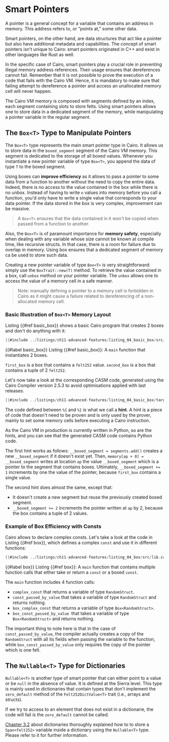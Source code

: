 # Smart Pointers

A pointer is a general concept for a variable that contains an address in memory. This address refers to, or “points at,” some other data.

Smart pointers, on the other hand, are data structures that act like a pointer but also have additional metadata and capabilities. The concept of smart pointers isn’t unique to Cairo: smart pointers originated in C++ and exist in other languages like Rust as well.

In the specific case of Cairo, smart pointers play a crucial role in preventing illegal memory address references. Their usage ensures that dereferences cannot fail. Remember that it is not possible to prove the execution of a code that fails with the Cairo VM. Hence, it is mandatory to make sure that failing attempt to dereference a pointer and access an unallocated memory cell will never happen.

The Cairo VM memory is composed with segments defined by an index, each segment containing slots to store felts. Using smart pointers allows one to store data in a dedicated segment of the memory, while manipulating a pointer variable in the regular segment.

## The `Box<T>` Type to Manipulate Pointers

The `Box<T>` type represents the main smart pointer type in Cairo. It allows us to store data in the `boxed_segment` segment of the Cairo VM memory. This segment is dedicated to the storage of all boxed values. Whenever you instantiate a new pointer variable of type `Box<T>`, you append the data of type `T` to the boxed segment.

Using boxes can **improve efficiency** as it allows to pass a pointer to some data from a function to another without the need to copy the entire data. Indeed, there is no access to the value contained in the box while there is no unbox. Instead of having to write `n` values into memory before you call a function, you'd only have to write a single value that corresponds to your data pointer. If the data stored in the box is very complex, improvement can be massive.

> A `Box<T>` ensures that the data contained in it won't be copied when passed from a function to another.

Also, the `Box<T>` is of paramount importance for **memory safety**, especially when dealing with any variable whose size cannot be known at compile time, like recursive structs. In that case, there is a room for failure due to overlap in memory. Using box ensures that a dedicated segment of memory ca be used to store such data. 

Creating a new pointer variable of type `Box<T>` is very straightforward: simply use the `BoxTrait::new(T)` method. To retrieve the value contained in a box, call `unbox` method on your pointer variable. The `unbox` allows one to access the value of a memory cell in a safe manner.

> Note: manually defining a pointer to a memory cell is forbidden in Cairo as it might cause a failure related to dereferencing of a non-allocated memory cell.

### Basic Illustration of `Box<T>` Memory Layout

 Listing {{#ref basic_box}} shows a basic Cairo program that creates 2 boxes and don't do anything with it:

 ```rust
{{#include ../listings/ch11-advanced-features/listing_04_basic_box/src/lib.cairo}}
```

{{#label basic_box}}
<span class="caption">Listing {{#ref basic_box}}: A `main` function that instantiates 2 boxes.</span>

`first_box` is a box that contains a `felt252` value. `second_box` is a box that contains a tuple of 2 `felt252`.

Let's now take a look at the corresponding CASM code, generated using the Cairo Compiler version 2.5.3 to avoid optimisations applied with last releases.

 ```rust
{{#include ../listings/ch11-advanced-features/listing_04_basic_box/target/dev/listing_04_basic_box.casm}}
```

The code defined between `%{` and `%}` is what we call a **hint**. A hint is a piece of code that doesn't need to be proven and is only used by the prover, mainly to set some memory cells before executing a Cairo instruction.

As the Cairo VM in production is currently written in Python, so are the hints, and you can see that the generated CASM code contains Python code.

The first hint works as follows: `__boxed_segment = segments.add()` creates a new `__boxed_segment` if it doesn't exist yet. Then, `memory[ap + 0] = __boxed_segment` writes at location `ap` the value `__boxed_segment` which is a pointer to the segment that contains boxes. Ultimately, `__boxed_segment += 1`  increments by one the value of the pointer, because `first_box`  contains a single value.

The second hint does almost the same, except that:
- It doesn't create a new segment but reuse the previously created boxed segment.
- `__boxed_segment += 2` increments the pointer written at `ap` by 2, because the box contains a tuple of 2 values.

### Example of Box Efficiency with Consts

Cairo allows to declare complex consts. Let's take a look at the code in Listing {{#ref box}}, which defines a complex `const` and use it in different functions:

```rust
{{#include ../listings/ch11-advanced-features/listing_04_box/src/lib.cairo}}
```

{{#label box}}
<span class="caption">Listing {{#ref box}}: A `main` function that contains multiple function calls that either take or return a `const` or a boxed `const`.</span>

The `main` function includes 4 function calls:
- `complex_const` that returns a variable of type `RandomStruct`.
- `const_passed_by_value` that takes a variable of type `RandomStruct` and returns nothing.
- `box_complex_const` that returns a variable of type `Box<RandomStruct>`.
- `box_const_passed_by_value `that takes a variable of type `Box<RandomStruct>` and returns nothing.

The important thing to note here is that in the case of `const_passed_by_value`, the compiler actually creates a copy of the  `RandomStruct` with all its fields when passing the variable to the function, while `box_const_passed_by_value` only requires the copy of the pointer which is one felt.

## The `Nullable<T>` Type for Dictionaries

`Nullable<T>` is another type of smart pointer that can either point to a value or be `null` in the absence of value. It is defined at the Sierra level. This type is mainly used in dictionaries that contain types that don't implement the `zero_default` method of the `Felt252DictValue<T>` trait (i.e., arrays and structs).

If we try to access to an element that does not exist in a dictionarie, the code will fail is the `zero_default` cannot be called.

[Chapter 3.2](./ch03-02-dictionaries.md#dictionaries-of-types-not-supported-natively) about dictionaries thoroughly explained how to to store a `Span<felt252>` variable inside a dictionary using the `Nullable<T>` type. Please refer to it for further information.


